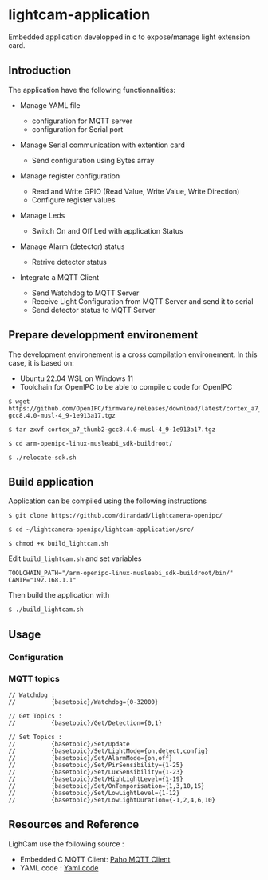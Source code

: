 # lightcam-application

Embedded application developped in c to expose/manage light extension card.

## Introduction

The application have the following functionnalities:

- Manage YAML file
  - configuration for MQTT server
  - configuration for Serial port

- Manage Serial communication with extention card
  - Send configuration using Bytes array

- Manage register configuration
  - Read and Write GPIO (Read Value, Write Value, Write Direction)
  - Configure register values

- Manage Leds
  - Switch On and Off Led with application Status

- Manage Alarm (detector) status
  - Retrive detector status

- Integrate a MQTT Client
  - Send Watchdog to MQTT Server
  - Receive Light Configuration from MQTT Server and send it to serial
  - Send detector status to MQTT Server

## Prepare developpment environement

The development environement is a cross compilation environement. In this case, it is based on:
- Ubuntu 22.04 WSL on Windows 11
- Toolchain for OpenIPC to be able to compile c code for OpenIPC

```
$ wget https://github.com/OpenIPC/firmware/releases/download/latest/cortex_a7_thumb2-gcc8.4.0-musl-4_9-1e913a17.tgz

$ tar zxvf cortex_a7_thumb2-gcc8.4.0-musl-4_9-1e913a17.tgz

$ cd arm-openipc-linux-musleabi_sdk-buildroot/

$ ./relocate-sdk.sh
```

## Build application

Application can be compiled using the following instructions

```
$ git clone https://github.com/dirandad/lightcamera-openipc/

$ cd ~/lightcamera-openipc/lightcam-application/src/

$ chmod +x build_lightcam.sh
```

Edit `build_lightcam.sh` and set variables

```
TOOLCHAIN_PATH="/arm-openipc-linux-musleabi_sdk-buildroot/bin/"
CAMIP="192.168.1.1"
```

Then build the application with

```
$ ./build_lightcam.sh
```
## Usage

### Configuration



### MQTT topics

	// Watchdog : 
	//			{basetopic}/Watchdog={0-32000}
	
	// Get Topics : 
	//			{basetopic}/Get/Detection={0,1}
	
	// Set Topics :
	//			{basetopic}/Set/Update
	//			{basetopic}/Set/LightMode={on,detect,config}
	//			{basetopic}/Set/AlarmMode={on,off}
	//			{basetopic}/Set/PirSensibility={1-25}
	//			{basetopic}/Set/LuxSensibility={1-23}
	//			{basetopic}/Set/HighLightLevel={1-19}
	//			{basetopic}/Set/OnTemporisation={1,3,10,15}
	//			{basetopic}/Set/LowLightLevel={1-12}
	//			{basetopic}/Set/LowLightDuration={-1,2,4,6,10}


## Resources and Reference

LighCam use the following source :
- Embedded C MQTT Client: [Paho MQTT Client](https://www.eclipse.org/paho/index.php?page=clients/c/embedded/index.php)
- YAML code : [Yaml code](https://github.com/tlsa/libcyaml)



